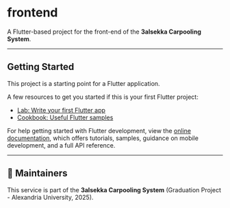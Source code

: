 # frontend

A Flutter-based project for the front-end of the **3alsekka Carpooling System**.

---

## Getting Started

This project is a starting point for a Flutter application.

A few resources to get you started if this is your first Flutter project:

- [Lab: Write your first Flutter app](https://docs.flutter.dev/get-started/codelab)
- [Cookbook: Useful Flutter samples](https://docs.flutter.dev/cookbook)

For help getting started with Flutter development, view the
[online documentation](https://docs.flutter.dev/), which offers tutorials,
samples, guidance on mobile development, and a full API reference.


---

## 📣 Maintainers

This service is part of the **3alsekka Carpooling System** (Graduation Project - Alexandria University, 2025).

